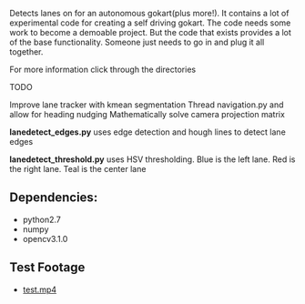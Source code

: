 Detects lanes on for an autonomous gokart(plus more!). It contains a lot of experimental code for creating a self driving gokart. The code needs some work to become a demoable project. But the code that exists provides a lot of the base functionality. Someone just needs to go in and plug it all together.

For more information click through the directories

TODO

Improve lane tracker with kmean segmentation
Thread navigation.py and allow for heading nudging
Mathematically solve camera projection matrix

**lanedetect_edges.py** uses edge detection and hough lines to detect lane edges

**lanedetect_threshold.py** uses HSV thresholding. Blue is the left lane. Red is the right lane. Teal is the center lane

## Dependencies:  
- python2.7
- numpy
- opencv3.1.0

## Test Footage
- [test.mp4](https://drive.google.com/file/d/0B75b5hNZE7szZlJTZ09MZG9JT0E/view?usp=sharing)
